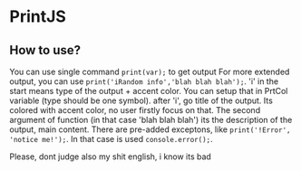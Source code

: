 # PrintJS
## How to use?
You can use single command `print(var);` to get output
For more extended output, you can use `print('iRandom info','blah blah blah');`.
'i' in the start means type of the output + accent color. You can setup that in PrtCol variable (type should be one symbol).
after 'i', go title of the output. Its colored with accent color, no user firstly focus on that. The second argument of function (in that case 'blah blah blah') its the description of the output, main content.
There are pre-added exceptons, like `print('!Error', 'notice me!');`. In that case is used `console.error();`.

Please, dont judge also my shit english, i know its bad

